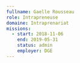 ```yaml
---
fullname: Gaelle Rousseau
role: Intrapreneuse
domaine: Intraprenariat
missions:
  - start: 2018-11-06
    end: 2019-05-31
    status: admin
    employer: DGE
---
```


